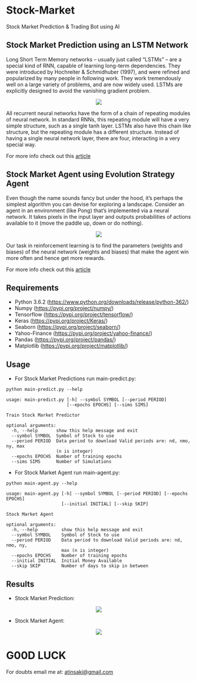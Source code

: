 # Stock-Market
Stock Market Prediction &amp; Trading Bot using AI

## Stock Market Prediction using an LSTM Network
Long Short Term Memory networks – usually just called “LSTMs” – are a special kind of RNN, capable of learning long-term dependencies. They were introduced by Hochreiter & Schmidhuber (1997), and were refined and popularized by many people in following work. They work tremendously well on a large variety of problems, and are now widely used. LSTMs are explicitly designed to avoid the vanishing gradient problem. 

<p align="center">
<img src="https://github.com/crypto-code/Stock-Market/blob/master/assets/lstm_model.png" align="middle" />  </p>

All recurrent neural networks have the form of a chain of repeating modules of neural network. In standard RNNs, this repeating module will have a very simple structure, such as a single tanh layer. LSTMs also have this chain like structure, but the repeating module has a different structure. Instead of having a single neural network layer, there are four, interacting in a very special way.

For more info check out this [article](https://colah.github.io/posts/2015-08-Understanding-LSTMs/)

## Stock Market Agent using Evolution Strategy Agent

Even though the name sounds fancy but under the hood, it’s perhaps the simplest algorithm you can devise for exploring a landscape. Consider an agent in an environment (like Pong) that’s implemented via a neural network. It takes pixels in the input layer and outputs probabilities of actions available to it (move the paddle up, down or do nothing).

<p align="center">
<img src="https://github.com/crypto-code/Stock-Market/blob/master/assets/evolve_agent.png" align="middle" />  </p>

Our task in reinforcement learning is to find the parameters (weights and biases) of the neural network (weights and biases) that make the agent win more often and hence get more rewards. 

For more info check out this [article](https://towardsdatascience.com/reinforcement-learning-without-gradients-evolving-agents-using-genetic-algorithms-8685817d84f)

## Requirements
* Python 3.6.2 (https://www.python.org/downloads/release/python-362/)
* Numpy (https://pypi.org/project/numpy/)
* Tensorflow (https://pypi.org/project/tensorflow/)
* Keras (https://pypi.org/project/Keras/)
* Seaborn (https://pypi.org/project/seaborn/)
* Yahoo-Finance (https://pypi.org/project/yahoo-finance/)
* Pandas (https://pypi.org/project/pandas/)
* Matplotlib (https://pypi.org/project/matplotlib/)

## Usage
* For Stock Market Predictions run main-predict.py:
```
python main-predict.py --help

usage: main-predict.py [-h] --symbol SYMBOL [--period PERIOD]
                       [--epochs EPOCHS] [--sims SIMS]

Train Stock Market Predictor

optional arguments:
  -h, --help       show this help message and exit
  --symbol SYMBOL  Symbol of Stock to use
  --period PERIOD  Data period to download Valid periods are: nd, nmo, ny, max
                   (n is integer)
  --epochs EPOCHS  Number of training epochs
  --sims SIMS      Number of Simulations
```

* For Stock Market Agent run main-agent.py:
```
python main-agent.py --help

usage: main-agent.py [-h] --symbol SYMBOL [--period PERIOD] [--epochs EPOCHS]
                     [--initial INITIAL] [--skip SKIP]

Stock Market Agent

optional arguments:
  -h, --help         show this help message and exit
  --symbol SYMBOL    Symbol of Stock to use
  --period PERIOD    Data period to download Valid periods are: nd, nmo, ny,
                     max (n is integer)
  --epochs EPOCHS    Number of training epochs
  --initial INITIAL  Initial Money Available
  --skip SKIP        Number of days to skip in between
```

## Results

* Stock Market Prediction:
<p align="center">
<img src="https://github.com/crypto-code/Stock-Market/blob/master/assets/Prediction.png" align="middle" />  </p>

* Stock Market Agent:
<p align="center">
<img src="https://github.com/crypto-code/Stock-Market/blob/master/assets/Agent.png" align="middle" />  </p>



# G00D LUCK

For doubts email me at:
atinsaki@gmail.com
